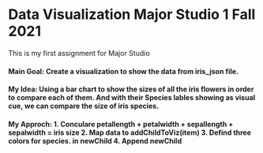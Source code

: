 # Data Visualization Major Studio 1 Fall 2021
This is my first assignment for Major Studio

<h4>Main Goal: 
Create a visualization to show the data from iris_json file.

<h4>My Idea: 
Using a bar chart to show the sizes of all the iris flowers in order to compare each of them. And with their Species lables showing as visual cue, we can compare the size of iris species.

<h4>My Approch:
  1. Conculare petallength + petalwidth + sepallength + sepalwidth = iris size
  2. Map data to addChildToViz(item)
  3. Defind three colors for species. in newChild
  4. Append newChild
